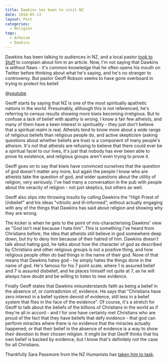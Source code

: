 ```yaml
---
title: Dawkins has been to visit NZ
date: 2018-05-13
layout: Post
categories:
  - Religion
tags:
  - Atheism
  - Dawkins
---
```


Dawkins has been talking to audiences in NZ, and a local pastor [took to Stuff](https://www.stuff.co.nz/entertainment/books/103653644/why-richard-dawkins-is-wrong-about-christianity) to complain about him in an article. Now, I'm not saying that Dawkins is without flaws - it's common knowledge that he often opens his mouth on Twitter before thinking about what he's saying, and he's no stranger to controversy. But pastor Geoff Robson seems to have gone overboard in trying to protect his belief.

<!-- more -->

@[youtube](https://youtu.be/ELzs_K6imWw&t=3m32s)

Geoff starts by saying that NZ is one of the most spiritually apathetic nations in the world. Presumably, although this is not referenced, he's referring to census results showing more kiwis becoming irreligious. But to confuse a lack of belief with apathy is wrong. I know a fair few atheists, and many of them have a keen interest in spirituality - they just don't believe that a spiritual realm is real. Atheists tend to know more about a wide range of religious beliefs than religious people do, and active skepticism (asking questions about whether beliefs are true) is a component of many people's atheism. It's not that atheists are refusing to believe that there could ever be a spiritual facet to our lives, it's just that nobody has ever been able to prove its existence, and religious groups aren't even trying to prove it.

Geoff goes on to say that kiwis have convinced ourselves that the question of god doesn't matter any more, but again the people I know who are atheists take the question of god, and wider questions about the utility of religion, very seriously. I've had many a conversation in the pub with people about the veracity of religion - not just skeptics, but others as well.

Geoff also slips into throwing insults by calling Dawkins the "High Priest of Unbelief" and his ideas "vitriolic and ill-informed", without actually engaging with any of the things that Dawkins has said about religion and showing why they are wrong.

The kicker is when he gets to the point of mis-characterising Dawkins' view as "God isn't real because I hate him". This is something I've heard from Christians before, the idea that atheists still believe in god somewhere deep down, but try to deny him because of their hatred of him. Dawkins doesn't talk about hating god, he talks about how the character of god as described by Christians and other religious groups is not a positive thing, and how religious people often do bad things in the name of their god. None of that means that Dawkins hates god - he simply hates the things done in the name of god. He's famous for his 7 point scale, where 1 is assured belief and 7 is assured disbelief, and he places himself not quite at 7, as he will always have doubt and be willing to listen to new evidence.

Finally Geoff states that Dawkins misunderstands faith as being a belief in the absence of, or contradiction of, evidence. He says that "Christians have zero interest in a belief system devoid of evidence, still less in a belief system that flies in the face of the evidence". Of course, it's a stretch for Geoff to talk about the beliefs of the billions of Christians in the world as if they're all in accord - and I for one have certainly met Christians who are proud of the fact that they have beliefs that defy evidence - that god can perform miracles where there is no evidence that the miracles actually happened, or that their belief in the absence of evidence is a way to show their devotion to their chosen religion. It might be that Geoff thinks that his own belief is backed by evidence, but I know that's definitely not the case for all Christians.

Thankfully Sara Passmore from the NZ Humanists has [taken him to task](https://www.stuff.co.nz/entertainment/books/103778950/geoff-robson-is-wrong-about-richard-dawkins-the-man-and-his-work).
